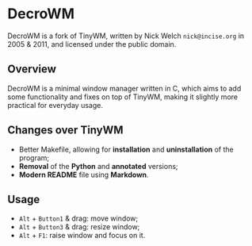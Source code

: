 # DecroWM
DecroWM is a fork of TinyWM, written by Nick Welch `nick@incise.org` in 2005 & 2011, and licensed under the public domain.

## Overview
DecroWM is a minimal window manager written in C,
which aims to add some functionality and fixes on top of TinyWM,
making it slightly more practical for everyday usage.

## Changes over TinyWM
* Better Makefile, allowing for
**installation** and **uninstallation** of the program;
* **Removal** of the **Python** and **annotated** versions;
* **Modern README** file using **Markdown**.

## Usage
* `Alt` + `Button1` & drag: move window;
* `Alt` + `Button3` & drag: resize window;
* `Alt` + `F1`: raise window and focus on it.
